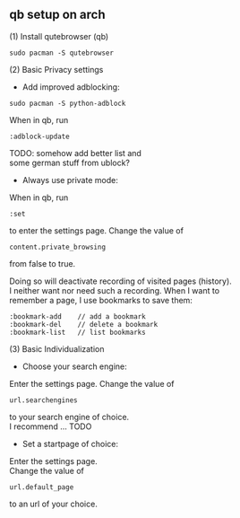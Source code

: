 qb setup on arch
-------------------------

(1) Install qutebrowser (qb)
```
sudo pacman -S qutebrowser
```

(2) Basic Privacy settings 

* Add improved adblocking:
```
sudo pacman -S python-adblock
```
When in qb, run
```
:adblock-update
```
TODO: somehow add better list and  
some german stuff from ublock?  

* Always use private mode:  

When in qb, run  
```
:set
```
to enter the settings page. 
Change the value of  
```
content.private_browsing
```
from false to true.  

Doing so will deactivate recording of visited pages (history).  
I neither want nor need such a recording. When I want to  
remember a page, I use bookmarks to save them:  
```
:bookmark-add    // add a bookmark
:bookmark-del    // delete a bookmark
:bookmark-list   // list bookmarks
```

(3) Basic Individualization  

* Choose your search engine:  

Enter the settings page.
Change the value of  
```
url.searchengines
```
to your search engine of choice.   
I recommend ...  TODO  

* Set a startpage of choice:  

Enter the settings page.  
Change the value of  
```
url.default_page
```
to an url of your choice.   
